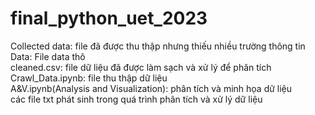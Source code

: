# final_python_uet_2023
Collected data: file đã được thu thập nhưng thiếu nhiều trường thông tin<br />
Data: File data thô<br />
cleaned.csv: file dữ liệu đã được làm sạch và xử lý để phân tích<br />
Crawl_Data.ipynb: file thu thập dữ liệu<br />
A&V.ipynb(Analysis and Visualization): phân tích và minh họa dữ liệu<br />
các file txt phát sinh trong quá trình phân tích và xử lý dữ liệu<br />
